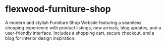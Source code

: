 # flexwood-furniture-shop
A modern and stylish Furniture Shop Website featuring a seamless shopping experience with product listings, new arrivals, blog updates, and a user-friendly interface. Includes a shopping cart, secure checkout, and a blog for interior design inspiration.
